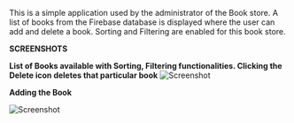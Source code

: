 This is a simple application used by the administrator of the Book store. A list of books from the Firebase database is displayed where the user can add and delete a book. 
Sorting and Filtering are enabled for this book store. 

**SCREENSHOTS**

**List of Books available with Sorting, Filtering functionalities. Clicking the Delete icon deletes that particular book**
![Screenshot](https://github.com/SreevidyaChGitHub/FirebaseBookStore/blob/main/images/ListofBooks.png)

**Adding the Book**

![Screenshot](https://github.com/SreevidyaChGitHub/FirebaseBookStore/blob/main/images/AddBook.png)



